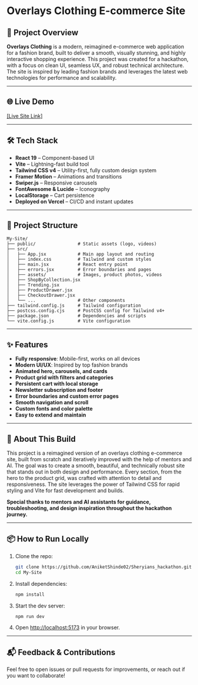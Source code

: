 # Overlays Clothing E-commerce Site

## 🚀 Project Overview

**Overlays Clothing** is a modern, reimagined e-commerce web application for a fashion brand, built to deliver a smooth, visually stunning, and highly interactive shopping experience. This project was created for a hackathon, with a focus on clean UI, seamless UX, and robust technical architecture. The site is inspired by leading fashion brands and leverages the latest web technologies for performance and scalability.

---

## 🌐 Live Demo
[[Live Site Link]](https://sheryians-hackathon-2ht4hmcqe-aniketshinde02s-projects.vercel.app/)

---

## 🛠️ Tech Stack
- **React 19** – Component-based UI
- **Vite** – Lightning-fast build tool
- **Tailwind CSS v4** – Utility-first, fully custom design system
- **Framer Motion** – Animations and transitions
- **Swiper.js** – Responsive carousels
- **FontAwesome & Lucide** – Iconography
- **LocalStorage** – Cart persistence
- **Deployed on Vercel** – CI/CD and instant updates

---

## 📁 Project Structure
```
My-Site/
├── public/                # Static assets (logo, videos)
├── src/
│   ├── App.jsx            # Main app layout and routing
│   ├── index.css          # Tailwind and custom styles
│   ├── main.jsx           # React entry point
│   ├── errors.jsx         # Error boundaries and pages
│   ├── assets/            # Images, product photos, videos
│   ├── ShopByCollection.jsx
│   ├── Trending.jsx
│   ├── ProductDrawer.jsx
│   ├── CheckoutDrawer.jsx
│   └── ...                # Other components
├── tailwind.config.js     # Tailwind configuration
├── postcss.config.cjs     # PostCSS config for Tailwind v4+
├── package.json           # Dependencies and scripts
└── vite.config.js         # Vite configuration
```

---

## ✨ Features
- **Fully responsive**: Mobile-first, works on all devices
- **Modern UI/UX**: Inspired by top fashion brands
- **Animated hero, carousels, and cards**
- **Product grid with filters and categories**
- **Persistent cart with local storage**
- **Newsletter subscription and footer**
- **Error boundaries and custom error pages**
- **Smooth navigation and scroll**
- **Custom fonts and color palette**
- **Easy to extend and maintain**

---

## 📝 About This Build
This project is a reimagined version of an overlays clothing e-commerce site, built from scratch and iteratively improved with the help of mentors and AI. The goal was to create a smooth, beautiful, and technically robust site that stands out in both design and performance. Every section, from the hero to the product grid, was crafted with attention to detail and responsiveness. The site leverages the power of Tailwind CSS for rapid styling and Vite for fast development and builds. 

**Special thanks to mentors and AI assistants for guidance, troubleshooting, and design inspiration throughout the hackathon journey.**

---

## 📦 How to Run Locally
1. Clone the repo:
   ```sh
   git clone https://github.com/AniketShinde02/Sheryians_hackathon.git
   cd My-Site
   ```
2. Install dependencies:
   ```sh
   npm install
   ```
3. Start the dev server:
   ```sh
   npm run dev
   ```
4. Open [http://localhost:5173](http://localhost:5173) in your browser.

---

## 📬 Feedback & Contributions
Feel free to open issues or pull requests for improvements, or reach out if you want to collaborate!
